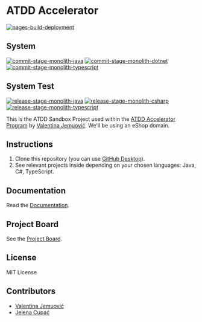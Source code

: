 # ATDD Accelerator

[![pages-build-deployment](https://github.com/optivem/atdd-accelerator-template-mono-repo/actions/workflows/pages/pages-build-deployment/badge.svg)](https://github.com/optivem/atdd-accelerator-template-mono-repo/actions/workflows/pages/pages-build-deployment)

## System

[![commit-stage-monolith-java](https://github.com/optivem/atdd-accelerator-template-mono-repo/actions/workflows/commit-stage-monolith-java.yml/badge.svg)](https://github.com/optivem/atdd-accelerator-template-mono-repo/actions/workflows/commit-stage-monolith-java.yml)
[![commit-stage-monolith-dotnet](https://github.com/optivem/atdd-accelerator-template-mono-repo/actions/workflows/commit-stage-monolith-dotnet.yaml/badge.svg)](https://github.com/optivem/atdd-accelerator-template-mono-repo/actions/workflows/commit-stage-monolith-dotnet.yaml)
[![commit-stage-monolith-typescript](https://github.com/optivem/atdd-accelerator-template-mono-repo/actions/workflows/commit-stage-monolith-typescript.yml/badge.svg)](https://github.com/optivem/atdd-accelerator-template-mono-repo/actions/workflows/commit-stage-monolith-typescript.yml)

## System Test

[![release-stage-monolith-java](https://github.com/optivem/atdd-accelerator-template-mono-repo/actions/workflows/release-stage-monolith-java.yml/badge.svg)](https://github.com/optivem/atdd-accelerator-template-mono-repo/actions/workflows/release-stage-monolith-java.yml)
[![release-stage-monolith-csharp](https://github.com/optivem/atdd-accelerator-template-mono-repo/actions/workflows/release-stage-monolith-csharp.yml/badge.svg)](https://github.com/optivem/atdd-accelerator-template-mono-repo/actions/workflows/release-stage-monolith-csharp.yml)
[![release-stage-monolith-typescript](https://github.com/optivem/atdd-accelerator-template-mono-repo/actions/workflows/release-stage-monolith-typescript.yml/badge.svg)](https://github.com/optivem/atdd-accelerator-template-mono-repo/actions/workflows/release-stage-monolith-typescript.yml)

This is the ATDD Sandbox Project used within the [ATDD Accelerator Program](https://atdd-accelerator.optivem.com/) by [Valentina Jemuović](https://www.linkedin.com/in/valentinajemuovic/). We'll be using an eShop domain.

## Instructions

1. Clone this repository (you can use [GitHub Desktop](https://desktop.github.com/download/)).
2. See relevant projects inside depending on your chosen languages: Java, C#, TypeScript.

## Documentation

Read the [Documentation](https://optivem.github.io/atdd-accelerator-template-mono-repo/).

## Project Board

See the [Project Board](https://github.com/orgs/optivem/projects/3/views/1).

## License

MIT License

## Contributors

- [Valentina Jemuović](https://www.linkedin.com/in/valentinajemuovic/)
- [Jelena Cupać](https://www.linkedin.com/in/jelenacupac/)
